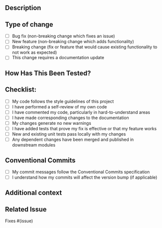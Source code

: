 ## Description
<!-- Provide a brief description of the changes in this pull request -->

## Type of change
<!-- Please delete options that are not relevant -->
- [ ] Bug fix (non-breaking change which fixes an issue)
- [ ] New feature (non-breaking change which adds functionality)
- [ ] Breaking change (fix or feature that would cause existing functionality to not work as expected)
- [ ] This change requires a documentation update

## How Has This Been Tested?
<!-- Please describe the tests that you ran to verify your changes -->

## Checklist:
<!-- Please check off the following items by replacing [ ] with [x] -->
- [ ] My code follows the style guidelines of this project
- [ ] I have performed a self-review of my own code
- [ ] I have commented my code, particularly in hard-to-understand areas
- [ ] I have made corresponding changes to the documentation
- [ ] My changes generate no new warnings
- [ ] I have added tests that prove my fix is effective or that my feature works
- [ ] New and existing unit tests pass locally with my changes
- [ ] Any dependent changes have been merged and published in downstream modules

## Conventional Commits
<!-- Please ensure your commit messages follow the Conventional Commits specification -->
- [ ] My commit messages follow the Conventional Commits specification
- [ ] I understand how my commits will affect the version bump (if applicable)

## Additional context
<!-- Add any other context or screenshots about the pull request here -->

## Related Issue
<!-- If applicable, reference the issue number this pull request addresses -->
Fixes #(issue)
